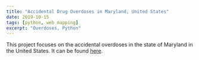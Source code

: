 ```yaml
---
title: "Accidental Drug Overdoses in Maryland, United States"
date: 2019-10-15
tags: [python, web mapping]
excerpt: "Overdoses, Python"
---
```


This project focuses on the accidental overdoses in the state of Maryland in the
United States. It can be found [here](
    https://github.com/aculpcano/md-accidental-overdoses).